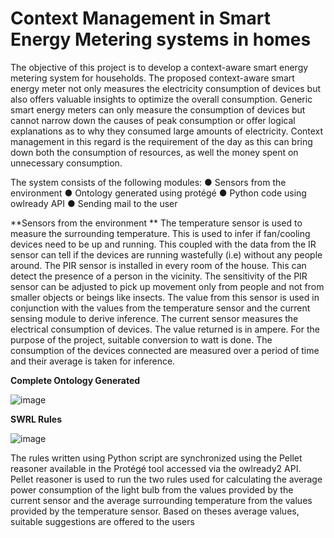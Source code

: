 # Context Management in Smart Energy Metering systems in homes

The objective of this project is to develop a context-aware smart energy metering system for households. The proposed context-aware smart energy meter not only measures the electricity consumption of devices but also offers valuable insights to optimize the overall consumption. Generic smart energy meters can only measure the consumption of devices but cannot narrow down the causes of peak consumption or offer logical explanations as to why they consumed large amounts of electricity. Context management in this regard is the requirement of the day as this can bring down both the consumption of resources, as well the money spent on unnecessary consumption. 

The system consists of the following modules: 
●	Sensors from the environment 
●	Ontology generated using protégé 
●	Python code using owlready API 
●	Sending mail to the user 


**Sensors from the environment **
The temperature sensor is used to measure the surrounding temperature. This is used to infer if  fan/cooling devices need to be up and running. This coupled with the data from the IR sensor can tell if the devices are running wastefully (i.e) without any people around.
The PIR sensor is installed in every room of the house. This can detect the presence of a person in the vicinity. The sensitivity of the PIR sensor can be adjusted to pick up movement only from people and not from smaller objects or beings like insects. The value from this sensor is used in conjunction with the values from the temperature sensor and the current sensing module to derive inference.
The current sensor measures the electrical consumption of devices. The value returned is in ampere. For the purpose of the project, suitable conversion to watt is done. The 
consumption of the devices connected are measured over a period of time and their average is taken for inference.


**Complete Ontology Generated**

![image](https://user-images.githubusercontent.com/61593310/121636375-736efc00-caa5-11eb-8063-f9a4ae0aeff9.png)

**SWRL Rules**

![image](https://user-images.githubusercontent.com/61593310/121636418-85509f00-caa5-11eb-9b47-3cf4721f994b.png)


The rules written using Python script are synchronized using the Pellet reasoner available in the Protégé tool accessed via the owlready2 API. 
Pellet reasoner is used to run the two rules used for calculating the average power consumption of the light bulb from the values provided by the current sensor and the average surrounding temperature from the values provided by the temperature sensor. Based on theses average values, suitable suggestions are offered to the users
